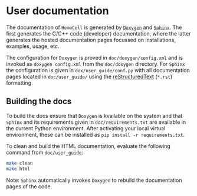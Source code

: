 # User documentation

The documentation of `HemoCell` is generated by
[`Doxygen`](https://www.doxygen.nl/index.html) and
[`Sphinx`](https://www.sphinx-doc.org/en/master/). The first generates the C/C++
code (developer) documentation, where the latter generates the hosted
documentation pages focussed on installations, examples, usage, etc.

The configuration for `Doxygen` is proved in `doc/doxygen/config.xml` and is
invoked as `doxygen config.xml` from the `doc/doxygen` directory. For `Sphinx`
the configuration is given in `dox/user_guide/conf.py` with all documentation
pages located in `doc/user_guide/` using the
[reStructuredText](https://en.wikipedia.org/wiki/ReStructuredText) (`*.rst`)
formatting.

## Building the docs

To build the docs ensure that `Doxygen` is kvailable on the system and that
`Sphinx` and its requirements given in `doc/requirements.txt` are available in
the current Python environment. After activating your local virtual environment,
these can be installed as `pip install -r requirements.txt`.

To clean and build the HTML documentation, evaluate the following command from
`doc/user_guide`:

```bash
make clean
make html
```

Note: `Sphinx` automatically invokes `Doxygen` to rebuild the
documentation pages of the code.
